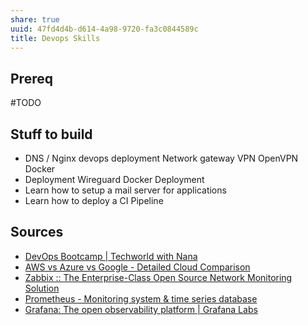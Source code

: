 ```yaml
---
share: true
uuid: 47fd4d4b-d614-4a98-9720-fa3c0844589c
title: Devops Skills
---
```

## Prereq

#TODO

## Stuff to build

*   DNS / Nginx devops deployment Network gateway VPN OpenVPN Docker
*   Deployment Wireguard Docker Deployment
*   Learn how to setup a mail server for applications
*   Learn how to deploy a CI Pipeline


## Sources

* [DevOps Bootcamp | Techworld with Nana](https://www.techworld-with-nana.com/devops-bootcamp)
* [AWS vs Azure vs Google - Detailed Cloud Comparison](https://intellipaat.com/blog/aws-vs-azure-vs-google-cloud/)
* [Zabbix :: The Enterprise-Class Open Source Network Monitoring Solution](https://www.zabbix.com/)
* [Prometheus - Monitoring system & time series database](https://prometheus.io/)
* [Grafana: The open observability platform | Grafana Labs](https://grafana.com/)